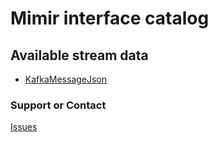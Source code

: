# Mimir interface catalog

## Available stream data

- [KafkaMessageJson](KafkaMessageJson.html)

### Support or Contact

[Issues](https://github.com/indyMccarthy/Mimir-interface-doc/issues)